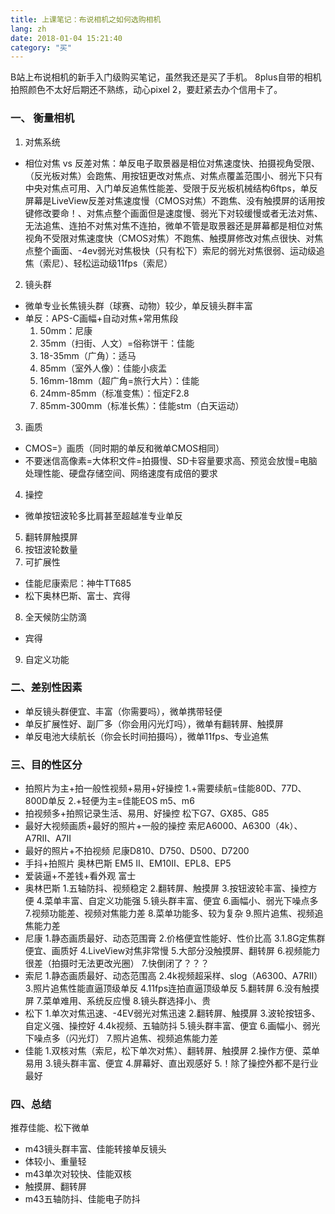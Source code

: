 ```yaml
---
title: 上课笔记：布说相机之如何选购相机
lang: zh
date: 2018-01-04 15:21:40
category: "买"
---
```

B站上布说相机的新手入门级购买笔记，虽然我还是买了手机。
8plus自带的相机拍照颜色不太好后期还不熟练，动心pixel 2，要赶紧去办个信用卡了。

### 一、 衡量相机
1. 对焦系统
* 相位对焦 vs 反差对焦：单反电子取景器是相位对焦速度快、拍摄视角受限、（反光板对焦）会跑焦、用按钮更改对焦点、对焦点覆盖范围小、弱光下只有中央对焦点可用、入门单反追焦性能差、受限于反光板机械结构6ftps，单反屏幕是LiveView反差对焦速度慢（CMOS对焦）不跑焦、没有触摸屏的话用按键修改要命！、对焦点整个画面但是速度慢、弱光下对较缓慢或者无法对焦、无法追焦、连拍不对焦对焦不连拍，微单不管是取景器还是屏幕都是相位对焦视角不受限对焦速度快（CMOS对焦）不跑焦、触摸屏修改对焦点很快、对焦点整个画面、-4ev弱光对焦极快（只有松下）索尼的弱光对焦很弱、运动级追焦（索尼）、轻松运动级11fps（索尼）
2. 镜头群
* 微单专业长焦镜头群（球赛、动物）较少，单反镜头群丰富
* 单反：APS-C画幅+自动对焦+常用焦段
    1. 50mm：尼康
    2. 35mm（扫街、人文）=俗称饼干：佳能
    3. 18-35mm（广角）：适马
    4. 85mm（室外人像）：佳能小痰盂
    5. 16mm-18mm（超广角=旅行大片）：佳能
    6. 24mm-85mm（标准变焦）：恒定F2.8
    7. 85mm-300mm（标准长焦）：佳能stm（白天运动）
3. 画质
* CMOS=》画质（同时期的单反和微单CMOS相同）
* 不要迷信高像素=大体积文件=拍摄慢、SD卡容量要求高、预览会放慢=电脑处理性能、硬盘存储空间、网络速度有成倍的要求
4. 操控
* 微单按钮波轮多比肩甚至超越准专业单反
5. 翻转屏触摸屏
6. 按钮波轮数量
7. 可扩展性
* 佳能尼康索尼：神牛TT685
* 松下奥林巴斯、富士、宾得
8. 全天候防尘防滴
* 宾得
9. 自定义功能

### 二、差别性因素
* 单反镜头群便宜、丰富（你需要吗），微单携带轻便
* 单反扩展性好、副厂多（你会用闪光灯吗），微单有翻转屏、触摸屏
* 单反电池大续航长（你会长时间拍摄吗），微单11fps、专业追焦

### 三、目的性区分
* 拍照片为主+拍一般性视频+易用+好操控
    1.+需要续航=佳能80D、77D、800D单反
    2.+轻便为主=佳能EOS m5、m6
* 拍视频多+拍照记录生活、易用、好操控
    松下G7、GX85、G85
* 最好大视频画质+最好的照片+一般的操控
    索尼A6000、A6300（4k）、A7RII、A7II
* 最好的照片+不拍视频
    尼康D810、D750、D500、D7200
* 手抖+拍照片
    奥林巴斯 EM5 II、EM10II、EPL8、EP5
* 爱装逼+不差钱+看外观
    富士
* 奥林巴斯
    1.五轴防抖、视频稳定
    2.翻转屏、触摸屏
    3.按钮波轮丰富、操控方便
    4.菜单丰富、自定义功能强
    5.镜头群丰富、便宜
    6.画幅小、弱光下噪点多
    7.视频功能差、视频对焦能力差
    8.菜单功能多、较为复杂
    9.照片追焦、视频追焦能力差
* 尼康
    1.静态画质最好、动态范围膏
    2.价格便宜性能好、性价比高
    3.1.8G定焦群便宜、画质好
    4.LiveView对焦非常慢
    5.大部分没触摸屏、翻转屏
    6.视频能力很差（拍摄时无法更改光圈）
    7.快倒闭了？？？
* 索尼
    1.静态画质最好、动态范围高
    2.4k视频超采样、slog（A6300、A7RII）
    3.照片追焦性能直逼顶级单反
    4.11fps连拍直逼顶级单反
    5.翻转屏
    6.没有触摸屏
    7.菜单难用、系统反应慢
    8.镜头群选择小、贵
* 松下
    1.单次对焦迅速、-4EV弱光对焦迅速
    2.翻转屏、触摸屏
    3.波轮按钮多、自定义强、操控好
    4.4k视频、五轴防抖
    5.镜头群丰富、便宜
    6.画幅小、弱光下噪点多（闪光灯）
    7.照片追焦、视频追焦能力差
* 佳能
    1.双核对焦（索尼，松下单次对焦）、翻转屏、触摸屏
    2.操作方便、菜单易用
    3.镜头群丰富、便宜
    4.屏幕好、直出观感好
    5.！除了操控外都不是行业最好

### 四、总结
推荐佳能、松下微单
* m43镜头群丰富、佳能转接单反镜头
* 体较小、重量轻
* m43单次对较快、佳能双核
* 触摸屏、翻转屏
* m43五轴防抖、佳能电子防抖